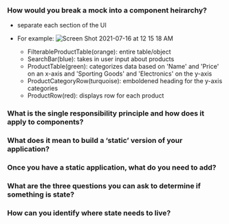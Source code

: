 ### How would you break a mock into a component heirarchy?
- separate each section of the UI
- For example: 
![Screen Shot 2021-07-16 at 12 15 18 AM](https://user-images.githubusercontent.com/53208269/125907740-5a6aad73-3fb5-4c8a-b8c4-7ae357927758.png)

  - FilterableProductTable(orange): entire table/object
  - SearchBar(blue): takes in user input about products
  - ProductTable(green): categorizes data based on 'Name' and 'Price' on an x-axis and 'Sporting Goods' and 'Electronics' on the y-axis
  - ProductCategoryRow(turquoise): emboldened heading for the y-axis categories
  - ProductRow(red): displays row for each product

### What is the single responsibility principle and how does it apply to components?

### What does it mean to build a ‘static’ version of your application?

### Once you have a static application, what do you need to add?

### What are the three questions you can ask to determine if something is state?

### How can you identify where state needs to live?
